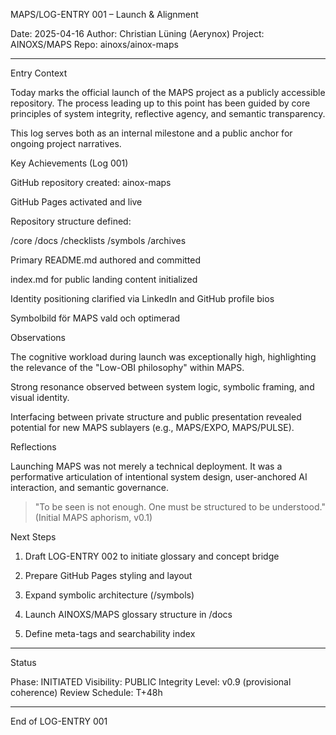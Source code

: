 MAPS/LOG-ENTRY 001 – Launch & Alignment

Date: 2025-04-16
Author: Christian Lüning (Aerynox)
Project: AINOXS/MAPS
Repo: ainoxs/ainox-maps


---

Entry Context

Today marks the official launch of the MAPS project as a publicly accessible repository. The process leading up to this point has been guided by core principles of system integrity, reflective agency, and semantic transparency.

This log serves both as an internal milestone and a public anchor for ongoing project narratives.

Key Achievements (Log 001)

GitHub repository created: ainox-maps

GitHub Pages activated and live

Repository structure defined:

/core
/docs
/checklists
/symbols
/archives

Primary README.md authored and committed

index.md for public landing content initialized

Identity positioning clarified via LinkedIn and GitHub profile bios

Symbolbild för MAPS vald och optimerad


Observations

The cognitive workload during launch was exceptionally high, highlighting the relevance of the "Low-OBI philosophy" within MAPS.

Strong resonance observed between system logic, symbolic framing, and visual identity.

Interfacing between private structure and public presentation revealed potential for new MAPS sublayers (e.g., MAPS/EXPO, MAPS/PULSE).


Reflections

Launching MAPS was not merely a technical deployment. It was a performative articulation of intentional system design, user-anchored AI interaction, and semantic governance.

> "To be seen is not enough. One must be structured to be understood."
(Initial MAPS aphorism, v0.1)



Next Steps

1. Draft LOG-ENTRY 002 to initiate glossary and concept bridge


2. Prepare GitHub Pages styling and layout


3. Expand symbolic architecture (/symbols)


4. Launch AINOXS/MAPS glossary structure in /docs


5. Define meta-tags and searchability index




---

Status

Phase: INITIATED
Visibility: PUBLIC
Integrity Level: v0.9 (provisional coherence)
Review Schedule: T+48h


---

End of LOG-ENTRY 001

